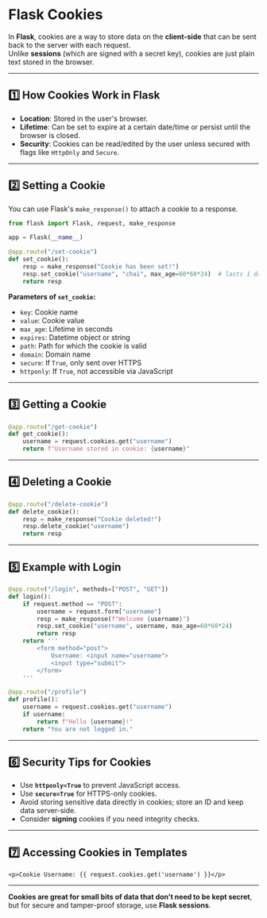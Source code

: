 # Flask Cookies

In **Flask**, cookies are a way to store data on the **client-side** that can be sent back to the server with each request.  
Unlike **sessions** (which are signed with a secret key), cookies are just plain text stored in the browser.

---

## 1️⃣ How Cookies Work in Flask
- **Location**: Stored in the user's browser.
- **Lifetime**: Can be set to expire at a certain date/time or persist until the browser is closed.
- **Security**: Cookies can be read/edited by the user unless secured with flags like `HttpOnly` and `Secure`.

---

## 2️⃣ Setting a Cookie
You can use Flask's `make_response()` to attach a cookie to a response.

```python
from flask import Flask, request, make_response

app = Flask(__name__)

@app.route("/set-cookie")
def set_cookie():
    resp = make_response("Cookie has been set!")
    resp.set_cookie("username", "chai", max_age=60*60*24)  # lasts 1 day
    return resp
```

**Parameters of `set_cookie`:**
- `key`: Cookie name
- `value`: Cookie value
- `max_age`: Lifetime in seconds
- `expires`: Datetime object or string
- `path`: Path for which the cookie is valid
- `domain`: Domain name
- `secure`: If `True`, only sent over HTTPS
- `httponly`: If `True`, not accessible via JavaScript

---

## 3️⃣ Getting a Cookie
```python
@app.route("/get-cookie")
def get_cookie():
    username = request.cookies.get("username")
    return f"Username stored in cookie: {username}"
```

---

## 4️⃣ Deleting a Cookie
```python
@app.route("/delete-cookie")
def delete_cookie():
    resp = make_response("Cookie deleted!")
    resp.delete_cookie("username")
    return resp
```

---

## 5️⃣ Example with Login
```python
@app.route("/login", methods=["POST", "GET"])
def login():
    if request.method == "POST":
        username = request.form["username"]
        resp = make_response(f"Welcome {username}")
        resp.set_cookie("username", username, max_age=60*60*24)
        return resp
    return '''
        <form method="post">
            Username: <input name="username">
            <input type="submit">
        </form>
    '''

@app.route("/profile")
def profile():
    username = request.cookies.get("username")
    if username:
        return f"Hello {username}!"
    return "You are not logged in."
```

---

## 6️⃣ Security Tips for Cookies
- Use **`httponly=True`** to prevent JavaScript access.
- Use **`secure=True`** for HTTPS-only cookies.
- Avoid storing sensitive data directly in cookies; store an ID and keep data server-side.
- Consider **signing** cookies if you need integrity checks.

---

## 7️⃣ Accessing Cookies in Templates
```jinja
<p>Cookie Username: {{ request.cookies.get('username') }}</p>
```

---

**Cookies are great for small bits of data that don’t need to be kept secret**, but for secure and tamper-proof storage, use **Flask sessions**.
